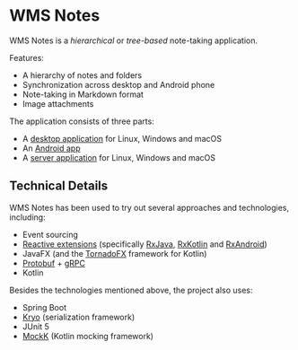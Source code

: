 # WMS Notes <!-- [![Build Status](https://travis-ci.org/scheleaap/wmsnotes-desktop-java.svg?branch=master)](https://travis-ci.org/scheleaap/wmsnotes-desktop-java) -->

WMS Notes is a *hierarchical* or *tree-based* note-taking application.

Features:
* A hierarchy of notes and folders
* Synchronization across desktop and Android phone
* Note-taking in Markdown format
* Image attachments

The application consists of three parts:
* A [desktop application](desktop/README.md) for Linux, Windows and macOS
* An [Android app](https://github.com/scheleaap/wmsnotes-android)
* A [server application](server/README.md) for Linux, Windows and macOS

## Technical Details

WMS Notes has been used to try out several approaches and technologies, including:
* Event sourcing
* [Reactive extensions](http://reactivex.io/) (specifically [RxJava](https://www.google.com/search?client=firefox-b&q=rxjava), [RxKotlin](https://github.com/ReactiveX/RxKotlin) and [RxAndroid](https://github.com/ReactiveX/RxAndroid))
* JavaFX (and the [TornadoFX](https://tornadofx.io/) framework for Kotlin)
* [Protobuf](https://developers.google.com/protocol-buffers/) + [gRPC](https://grpc.io/)
* Kotlin

Besides the technologies mentioned above, the project also uses:
* Spring Boot
* [Kryo](https://github.com/EsotericSoftware/kryo) (serialization framework)
* JUnit 5
* [MockK](https://mockk.io/) (Kotlin mocking framework)
